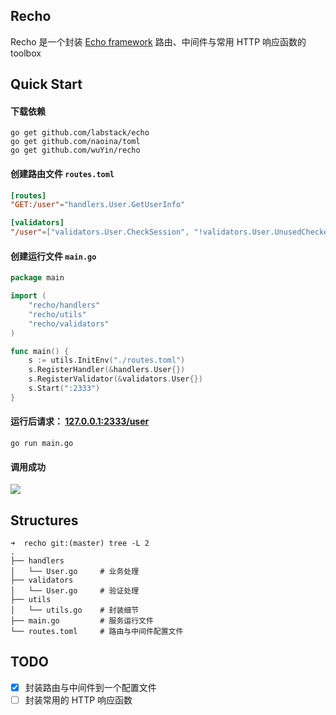 ## Recho

Recho 是一个封装 [Echo framework](https://github.com/labstack/echo) 路由、中间件与常用 HTTP 响应函数的 toolbox



## Quick Start

#### 下载依赖

```
go get github.com/labstack/echo
go get github.com/naoina/toml
go get github.com/wuYin/recho
```


#### 创建路由文件 `routes.toml`

```toml
[routes]
"GET:/user"="handlers.User.GetUserInfo"

[validators]
"/user"=["validators.User.CheckSession", "!validators.User.UnusedChecker"]
```



#### 创建运行文件 `main.go`

```go
package main

import (
	"recho/handlers"
	"recho/utils"
	"recho/validators"
)

func main() {
	s := utils.InitEnv("./routes.toml")
	s.RegisterHandler(&handlers.User{})
	s.RegisterValidator(&validators.User{})
	s.Start(":2333")
}
```



#### 运行后请求： [127.0.0.1:2333/user](http://127.0.0.1:2333/user)

```
go run main.go
```



#### 调用成功

![](http://p2j5s8fmr.bkt.clouddn.com/new-recho-run.png)

 

## Structures

```
➜  recho git:(master) tree -L 2
.
├── handlers
│   └── User.go 	# 业务处理
├── validators
│   └── User.go 	# 验证处理
├── utils
│   └── utils.go 	# 封装细节	
├── main.go 		# 服务运行文件
└── routes.toml 	# 路由与中间件配置文件
```





## TODO

- [x] 封装路由与中间件到一个配置文件
- [ ] 封装常用的 HTTP 响应函数